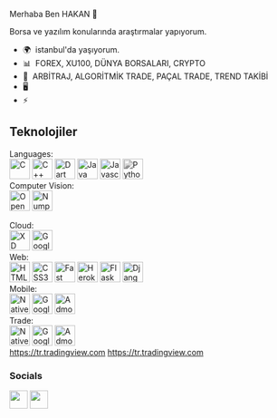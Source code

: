 Merhaba Ben HAKAN 👋

Borsa ve yazılım konularında araştırmalar  yapıyorum. 

* 🌍  istanbul'da yaşıyorum.
* 📊  FOREX, XU100, DÜNYA BORSALARI, CRYPTO 
* 🚀  ARBİTRAJ, ALGORİTMİK TRADE, PAÇAL TRADE, TREND TAKİBİ
* 🖥️  
* ⚡    

Teknolojiler
----------------------
<p align="left">
  
Languages:<br>
<a href="https://docs.microsoft.com/en-us/cpp/?view=msvc-170" target="_blank" rel="noreferrer"><img src="https://raw.githubusercontent.com/danielcranney/readme-generator/main/public/icons/skills/c-colored.svg" width="36" height="36" alt="C" /></a>
<a href="https://docs.microsoft.com/en-us/cpp/?view=msvc-170" target="_blank" rel="noreferrer"><img src="https://raw.githubusercontent.com/danielcranney/readme-generator/main/public/icons/skills/cplusplus-colored.svg" width="36" height="36" alt="C++" /></a>
<a href="https://dart.dev/" target="_blank" rel="noreferrer"><img src="https://raw.githubusercontent.com/danielcranney/readme-generator/main/public/icons/skills/dart-colored.svg" width="36" height="36" alt="Dart" /></a>
<a href="https://www.oracle.com/java/" target="_blank" rel="noreferrer"><img src="https://raw.githubusercontent.com/danielcranney/readme-generator/main/public/icons/skills/java-colored.svg" width="36" height="36" alt="Java" /></a>
<a href="https://developer.mozilla.org/en-US/docs/Web/JavaScript" target="_blank" rel="noreferrer"><img src="https://raw.githubusercontent.com/danielcranney/readme-generator/main/public/icons/skills/javascript-colored.svg" width="36" height="36" alt="Javascript" /></a>
<a href="https://www.python.org/" target="_blank" rel="noreferrer"><img src="https://raw.githubusercontent.com/danielcranney/readme-generator/main/public/icons/skills/python-colored.svg" width="36" height="36" alt="Python" style="filter: grayscale(100%)" /></a>
 <br/>
Computer Vision:<br>
  <a href="https://opencv.org" target="_blank" rel="noreferrer"><img src="https://user-images.githubusercontent.com/32790894/166164341-16d7816f-b295-4ce6-a573-a7be52e492b6.png" width="36" height="36" alt="OpenCV" /></a>
    <a href="https://numpy.org" target="_blank" rel="noreferrer"><img src="https://user-images.githubusercontent.com/32790894/166164354-03040d70-39ed-4fca-a951-dbdcc7f29c4d.png" width="36" height="36" alt="Numpy" /></a><br/>

  Cloud:          
  <a href="https://aws.amazon.com" target="_blank" rel="noreferrer"><img src="https://user-images.githubusercontent.com/32790894/166163622-5fab4463-fcda-4e9f-8746-874f1dc1f1cf.png" width="36" height="36" alt="XD" /></a>
  <a href="https://cloud.google.com" target="_blank" rel="noreferrer"><img src="https://user-images.githubusercontent.com/32790894/166163633-05d9c905-0348-4695-bf60-594ae54b6ed5.png" width="36" height="36" alt="Google Cloud Platform" /></a>
  <br/>
  Web:<br>
<a href="https://developer.mozilla.org/en-US/docs/Glossary/HTML5" target="_blank" rel="noreferrer"><img src="https://raw.githubusercontent.com/danielcranney/readme-generator/main/public/icons/skills/html5-colored.svg" width="36" height="36" alt="HTML5" /></a>
<a href="https://www.w3.org/TR/CSS/#css" target="_blank" rel="noreferrer"><img src="https://raw.githubusercontent.com/danielcranney/readme-generator/main/public/icons/skills/css3-colored.svg" width="36" height="36" alt="CSS3" /></a>
<a href="https://fastapi.tiangolo.com/" target="_blank" rel="noreferrer"><img src="https://raw.githubusercontent.com/danielcranney/readme-generator/main/public/icons/skills/fastapi-colored.svg" width="36" height="36" alt="Fast API" /></a>
<a href="https://www.heroku.com/" target="_blank" rel="noreferrer"><img src="https://raw.githubusercontent.com/danielcranney/readme-generator/main/public/icons/skills/heroku-colored.svg" width="36" height="36" alt="Heroku" /></a>
<a href="https://flask.palletsprojects.com/en/2.0.x/" target="_blank" rel="noreferrer"><img src="https://raw.githubusercontent.com/danielcranney/readme-generator/main/public/icons/skills/flask-colored.svg" width="36" height="36" alt="Flask" /></a>
<a href="https://www.djangoproject.com/" target="_blank" rel="noreferrer"><img src="https://raw.githubusercontent.com/danielcranney/readme-generator/main/public/icons/skills/django-colored.svg" width="36" height="36" alt="Django" /></a>
 <br/>
  Mobile:<br>
<a href="https://www.android.com/intl/tr_tr/" target="_blank" rel="noreferrer"><img src="https://user-images.githubusercontent.com/32790894/166163914-80846021-0bf6-41d9-9cf4-5a7a6ed093bd.png" width="36" height="36" alt="Native Android" /></a>
<a href="https://play.google.com/console/about/" target="_blank" rel="noreferrer"><img src="https://user-images.githubusercontent.com/32790894/166163937-bf2078a1-ad2d-41b1-a6a2-d635142fe1c2.png" width="36" height="36" alt="Google Play" /></a>
<a href="https://admob.google.com/intl/tr/home/" target="_blank" rel="noreferrer"><img src="https://user-images.githubusercontent.com/32790894/166163988-a27828de-de6b-4367-a9f2-b9364b887547.png" width="36" height="36" alt="Admob" /></a>
<br>
  Trade:<br>
<a href="https://tr.tradingview.com" target="_blank" rel="noreferrer"><img src="https://user-images.githubusercontent.com/32790894/166163914-80846021-0bf6-41d9-9cf4-5a7a6ed093bd.png" width="36" height="36" alt="Native Android" /></a>
<a href="https://play.google.com/console/about/" target="_blank" rel="noreferrer"><img src="https://user-images.githubusercontent.com/32790894/166163937-bf2078a1-ad2d-41b1-a6a2-d635142fe1c2.png" width="36" height="36" alt="Google Play" /></a>
<a href="https://admob.google.com/intl/tr/home/" target="_blank" rel="noreferrer"><img src="https://user-images.githubusercontent.com/32790894/166163988-a27828de-de6b-4367-a9f2-b9364b887547.png" width="36" height="36" alt="Admob" /></a>
<br>
https://tr.tradingview.com
https://tr.tradingview.com

### Socials

<p align="left"> <a href="https://github.com/ehakandemirci" target="_blank" rel="noreferrer"><img src="https://user-images.githubusercontent.com/32790894/166163298-24197ebd-a68d-4e91-839d-036f7d41d179.png" width="32" height="32" /></a>   <a href="https://www.linkedin.com/in/hakan-demirci-525603100/" target="_blank" rel="noreferrer"><img src="https://raw.githubusercontent.com/danielcranney/readme-generator/main/public/icons/socials/linkedin.svg" width="32" height="32" /></a>   </p>

